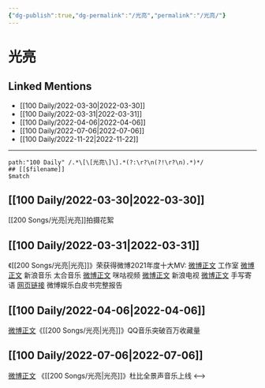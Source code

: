 ```yaml
---
{"dg-publish":true,"dg-permalink":"/光亮","permalink":"/光亮/"}
---
```


# 光亮

## Linked Mentions
- [[100 Daily/2022-03-30\|2022-03-30]]
- [[100 Daily/2022-03-31\|2022-03-31]]
- [[100 Daily/2022-04-06\|2022-04-06]]
- [[100 Daily/2022-07-06\|2022-07-06]]
- [[100 Daily/2022-11-22\|2022-11-22]]


---

```expander
path:"100 Daily" /.*\[\[光亮\]\].*(?:\r?\n(?!\r?\n).*)*/
## [[$filename]]
$match
```
## [[100 Daily/2022-03-30\|2022-03-30]]
[](https://weibo.com/detail/4752832408848511) [[200 Songs/光亮\|光亮]]拍摄花絮
## [[100 Daily/2022-03-31\|2022-03-31]]
《[[200 Songs/光亮\|光亮]]》荣获得微博2021年度十大MV:
[微博正文](https://m.weibo.cn/7478855230/4753147656410159) 工作室
[微博正文](https://m.weibo.cn/1266269835/4753021110584633) 新浪音乐
[](https://m.weibo.cn/5626486614/4753110335750572) 太合音乐
[微博正文](https://m.weibo.cn/1809436135/4753063229522652) 咪咕视频
[微博正文](https://m.weibo.cn/1642592432/4753032338738978) 新浪电视
[微博正文](https://m.weibo.cn/1266269835/4753044949963150) 手写寄语
[网页链接](https://weibo.cn/sinaurl?u=https%3A%2F%2Fv2.rabbitpre.com%2Fm2%2FFw90XhQYdRi) 微博娱乐白皮书完整报告
## [[100 Daily/2022-04-06\|2022-04-06]]
[微博正文](https://m.weibo.cn/2169129705/4755327553635200)《[[200 Songs/光亮\|光亮]]》QQ音乐突破百万收藏量
## [[100 Daily/2022-07-06\|2022-07-06]]
[微博正文](https://weibo.com/5626486614/LB1SHsZ78) 《[[200 Songs/光亮\|光亮]]》杜比全景声音乐上线
<-->